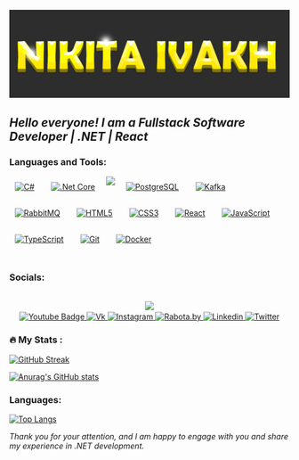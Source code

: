 [![Header](https://github.com/NikitaIvakh/NikitaIvakh/blob/main/assets/Picture.jpeg)](https://www.linkedin.com/in/nikita-ivakh-83b147263/)


## *Hello everyone! I am a Fullstack Software Developer | .NET | React*

### Languages and Tools:
<div style="display: flex; flex-wrap: wrap; gap: 10px;">
  <a href="https://docs.microsoft.com/en-us/dotnet/csharp/" target="_blank">
    <img style="margin: 10px" src="https://profilinator.rishav.dev/skills-assets/csharp-original.svg" alt="C#" height="50" />
  </a>
  <a href="https://dotnet.microsoft.com/download" target="_blank">
    <img style="margin: 10px" src="https://profilinator.rishav.dev/skills-assets/dotnetcore.png" alt=".Net Core" height="50" />
  </a>
  <a href="https://en.wikipedia.org/wiki/ASP.NET_Core">
    <img src="https://codeopinion.com/wp-content/uploads/2017/06/Bitmap-MEDIUM_ASP.NET-Core-MVC-Logo_2colors_Square_Boxed_RGB.png" height="50"/>
  </a>
  <a href="https://www.postgresql.org/" target="_blank">
    <img style="margin: 10px" src="https://profilinator.rishav.dev/skills-assets/postgresql-original-wordmark.svg" alt="PostgreSQL" height="50" />
  </a>
  <a href="https://kafka.apache.org/" target="_blank">
    <img style="margin: 10px" src="https://profilinator.rishav.dev/skills-assets/apache_kafka-icon.svg" alt="Kafka" height="50" />
  </a>
  <a href="https://www.rabbitmq.com/" target="_blank">
    <img style="margin: 10px" src="https://profilinator.rishav.dev/skills-assets/rabbitmq-icon.svg" alt="RabbitMQ" height="50" />
  </a>
  <a href="https://en.wikipedia.org/wiki/HTML5" target="_blank">
    <img style="margin: 10px" src="https://profilinator.rishav.dev/skills-assets/html5-original-wordmark.svg" alt="HTML5" height="50" />
  </a>
  <a href="https://www.w3schools.com/css/" target="_blank">
    <img style="margin: 10px" src="https://profilinator.rishav.dev/skills-assets/css3-original-wordmark.svg" alt="CSS3" height="50" />
  </a>
  <a href="https://reactjs.org/" target="_blank">
    <img style="margin: 10px" src="https://profilinator.rishav.dev/skills-assets/react-original-wordmark.svg" alt="React" height="50" />
  </a>
  <a href="https://www.javascript.com/" target="_blank">
    <img style="margin: 10px" src="https://profilinator.rishav.dev/skills-assets/javascript-original.svg" alt="JavaScript" height="50" />
  </a>
  <a href="https://www.typescriptlang.org/" target="_blank">
    <img style="margin: 10px" src="https://profilinator.rishav.dev/skills-assets/typescript-original.svg" alt="TypeScript" height="50" />
  </a>
  <a href="https://github.com/" target="_blank">
    <img style="margin: 10px" src="https://profilinator.rishav.dev/skills-assets/git-scm-icon.svg" alt="Git" height="50" />
  </a>
  <a href="https://www.docker.com/" target="_blank">
    <img style="margin: 10px" src="https://profilinator.rishav.dev/skills-assets/docker-original-wordmark.svg" alt="Docker" height="50" />
  </a>
</div>


<br>

### Socials:
<br/> 
<div id="header" align="center">
  <img src="https://media.giphy.com/media/M9gbBd9nbDrOTu1Mqx/giphy.gif" width="100"/>
<div id="badges">
  <a href="https://t.me/Nikita_Ivakh">
    <img src="https://img.shields.io/badge/-Telegram-090909?style=for-the-badge&logo=telegram&logoColor=27A0D9&logoColor=B4068E" alt="Youtube Badge"/>
  </a>
   <a href="https://vk.com/nikita.ivakh">
    <img src="https://img.shields.io/badge/-Vkontakte-090909?style=for-the-badge&logo=Vk&logoColor=4F7DB3" alt="Vk"/>
  </a>
  <a href="https://www.instagram.com/nikita.ivakh1337/">
    <img src="https://img.shields.io/badge/-Instagram-090909?style=for-the-badge&logo=instagram&logoColor=B4068E" alt="Instagram"/>
  </a>
  <a href="https://rabota.by/resume/6a9cf7c9ff0c5c75be0039ed1f32437465506e">
    <img src="https://img.shields.io/badge/-Rabota.by-090909?style=for-the-badge&logo=rabotaby&logoColor=FF6600" alt="Rabota.by"/>
  </a>
  <a href="https://www.linkedin.com/in/nikita-ivakh-83b147263/">
    <img src="https://img.shields.io/badge/LinkedIn-090909?style=for-the-badge&logo=linkedin&logoColor=white" alt="Linkedin"/>
  </a>
  <a href="https://twitter.com/ivakh_nikita">
    <img src="https://img.shields.io/badge/-Twitter-090909?style=for-the-badge&logo=Twitter&logoColor=1C9DEB" alt="Twitter"/>
  </a>
</div>
</div>


### :fire: My Stats :
[![GitHub Streak](https://github-readme-streak-stats.herokuapp.com/?user=NikitaIvakh)](https://git.io/streak-stats)

[![Anurag's GitHub stats](https://github-readme-stats.vercel.app/api?username=NikitaIvakh)](https://github.com/anuraghazra/github-readme-stats)

### Languages:
[![Top Langs](https://github-readme-stats.vercel.app/api/top-langs/?username=NikitaIvakh&layout=compact&theme=vision-friendly-white)](https://github.com/anuraghazra/github-readme-stats)

*Thank you for your attention, and I am happy to engage with you and share my experience in .NET development.*
